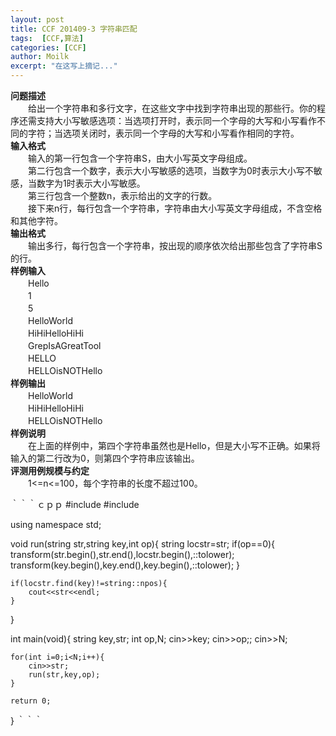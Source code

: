 ```yaml
---
layout: post
title: CCF 201409-3 字符串匹配
tags:  [CCF,算法]
categories: [CCF]
author: Moilk
excerpt: "在这写上摘记..."
---
```


**问题描述**  
　　给出一个字符串和多行文字，在这些文字中找到字符串出现的那些行。你的程序还需支持大小写敏感选项：当选项打开时，表示同一个字母的大写和小写看作不同的字符；当选项关闭时，表示同一个字母的大写和小写看作相同的字符。  
**输入格式**  
　　输入的第一行包含一个字符串S，由大小写英文字母组成。  
　　第二行包含一个数字，表示大小写敏感的选项，当数字为0时表示大小写不敏感，当数字为1时表示大小写敏感。  
　　第三行包含一个整数n，表示给出的文字的行数。  
　　接下来n行，每行包含一个字符串，字符串由大小写英文字母组成，不含空格和其他字符。  
**输出格式**  
　　输出多行，每行包含一个字符串，按出现的顺序依次给出那些包含了字符串S的行。  
**样例输入**  
　　Hello  
　　1  
　　5  
　　HelloWorld  
　　HiHiHelloHiHi  
　　GrepIsAGreatTool  
　　HELLO  
　　HELLOisNOTHello  
**样例输出**  
　　HelloWorld  
　　HiHiHelloHiHi  
　　HELLOisNOTHello  
**样例说明**  
　　在上面的样例中，第四个字符串虽然也是Hello，但是大小写不正确。如果将输入的第二行改为0，则第四个字符串应该输出。  
**评测用例规模与约定**  
　　1<=n<=100，每个字符串的长度不超过100。  

｀｀｀ｃｐｐ
#include <iostream>
#include <algorithm>

using namespace std;

void run(string str,string key,int op){
	string locstr=str;
	if(op==0){
		transform(str.begin(),str.end(),locstr.begin(),::tolower);
		transform(key.begin(),key.end(),key.begin(),::tolower);
	}
	
	if(locstr.find(key)!=string::npos){
		cout<<str<<endl;
	}
}

int main(void){
	string key,str;
	int op,N;
	cin>>key;
	cin>>op;;
	cin>>N;
	
	for(int i=0;i<N;i++){
		cin>>str;
		run(str,key,op);
	}
	
	return 0;
}
｀｀｀